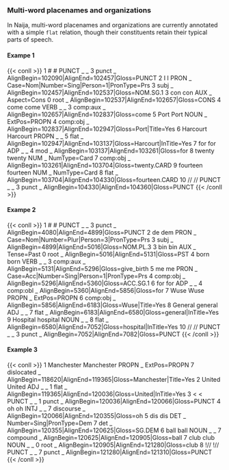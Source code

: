 ### Multi-word placenames and organizations


In Naija, multi-word placenames and organizations are currently annotated with a simple `flat` relation, though their constituents retain their typical parts of speech.
<!-- tabs:start -->
#### **Exampe 1**
{{< conll >}}
1	#	#	PUNCT	_	_	3	punct	_	AlignBegin=102090|AlignEnd=102457|Gloss=PUNCT
2	I	I	PRON	_	Case=Nom|Number=Sing|Person=1|PronType=Prs	3	subj	_	AlignBegin=102457|AlignEnd=102537|Gloss=NOM.SG.1
3	con	con	AUX	_	Aspect=Cons	0	root	_	AlignBegin=102537|AlignEnd=102657|Gloss=CONS
4	come	come	VERB	_	_	3	comp:aux	_	AlignBegin=102657|AlignEnd=102837|Gloss=come
5	Port	Port	NOUN	_	ExtPos=PROPN	4	comp:obj	_	AlignBegin=102837|AlignEnd=102947|Gloss=Port|Title=Yes
6	Harcourt	Harcourt	PROPN	_	_	5	flat	_	AlignBegin=102947|AlignEnd=103137|Gloss=Harcourt|InTitle=Yes
7	for	for	ADP	_	_	4	mod	_	AlignBegin=103137|AlignEnd=103261|Gloss=for
8	twenty	twenty	NUM	_	NumType=Card	7	comp:obj	_	AlignBegin=103261|AlignEnd=103704|Gloss=twenty.CARD
9	fourteen	fourteen	NUM	_	NumType=Card	8	flat	_	AlignBegin=103704|AlignEnd=104330|Gloss=fourteen.CARD
10	//	//	PUNCT	_	_	3	punct	_	AlignBegin=104330|AlignEnd=104360|Gloss=PUNCT
{{< /conll >}}


#### **Exampe 2**

{{< conll >}}
1	#	#	PUNCT	_	_	3	punct	_	AlignBegin=4080|AlignEnd=4899|Gloss=PUNCT
2	de	dem	PRON	_	Case=Nom|Number=Plur|Person=3|PronType=Prs	3	subj	_	AlignBegin=4899|AlignEnd=5016|Gloss=NOM.PL.3
3	bin	bin	AUX	_	Tense=Past	0	root	_	AlignBegin=5016|AlignEnd=5131|Gloss=PST
4	born	born	VERB	_	_	3	comp:aux	_	AlignBegin=5131|AlignEnd=5296|Gloss=give_birth
5	me	me	PRON	_	Case=Acc|Number=Sing|Person=1|PronType=Prs	4	comp:obj	_	AlignBegin=5296|AlignEnd=5360|Gloss=ACC.SG.1
6	for	for	ADP	_	_	4	comp:obl	_	AlignBegin=5360|AlignEnd=5856|Gloss=for
7	Wuse	Wuse	PROPN	_	ExtPos=PROPN	6	comp:obj	_	AlignBegin=5856|AlignEnd=6183|Gloss=Wuse|Title=Yes
8	General	general	ADJ	_	_	7	flat	_	AlignBegin=6183|AlignEnd=6580|Gloss=general|InTitle=Yes
9	Hospital	hospital	NOUN	_	_	8	flat	_	AlignBegin=6580|AlignEnd=7052|Gloss=hospital|InTitle=Yes
10	//	//	PUNCT	_	_	3	punct	_	AlignBegin=7052|AlignEnd=7082|Gloss=PUNCT
{{< /conll >}}

#### **Example 3**

{{< conll >}}
1	Manchester	Manchester	PROPN	_	ExtPos=PROPN	7	dislocated	_	AlignBegin=118620|AlignEnd=119365|Gloss=Manchester|Title=Yes
2	United	United	ADJ	_	_	1	flat	_	AlignBegin=119365|AlignEnd=120036|Gloss=United|InTitle=Yes
3	<	<	PUNCT	_	_	1	punct	_	AlignBegin=120036|AlignEnd=120066|Gloss=PUNCT
4	oh	oh	INTJ	_	_	7	discourse	_	AlignBegin=120066|AlignEnd=120355|Gloss=oh
5	dis	dis	DET	_	Number=Sing|PronType=Dem	7	det	_	AlignBegin=120355|AlignEnd=120625|Gloss=SG.DEM
6	ball	ball	NOUN	_	_	7	compound	_	AlignBegin=120625|AlignEnd=120905|Gloss=ball
7	club	club	NOUN	_	_	0	root	_	AlignBegin=120905|AlignEnd=121280|Gloss=club
8	!//	!//	PUNCT	_	_	7	punct	_	AlignBegin=121280|AlignEnd=121310|Gloss=PUNCT
{{< /conll >}}
<!-- tabs:end -->
